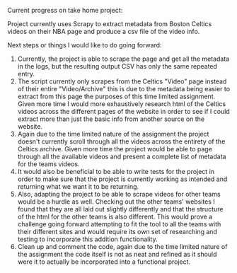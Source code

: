 Current progress on take home project:


Project currently uses Scrapy to extract metadata from Boston Celtics videos on their NBA page
and produce a csv file of the video info.


Next steps or things I would like to do going forward:

1. Currently, the project is able to scrape the page and get all the metadata in the logs, but the
resulting output CSV has only the same repeated entry.
2. The script currently only scrapes from the Celtics "Video" page instead of their entire "Video/Archive"
this is due to the metadata being easier to extract from this page the purposes of this time limited
assignment. Given more time I would more exhaustively research html of the Celtics videos across the
different pages of the website in order to see if I could extract more than just the basic info from
another source on the website.
3. Again due to the time limited nature of the assignment the project doesn't currently scroll through all
the videos across the entirety of the Celtics archive. Given more time the project would be able to page
through all the available videos and present a complete list of metadata for the teams videos.
4. It would also be beneficial to be able to write tests for the project in order to make sure that
the project is currently working as intended and returning what we want it to be returning.
5. Also, adapting the project to be able to scrape videos for other teams would be a hurdle as well.
Checking out the other teams' websites I found that they are all laid out slightly differently and
that the structure of the html for the other teams is also different. This would prove a challenge going
forward attempting to fit the tool to all the teams with their different sites and would require its own
set of researching and testing to incorporate this addition functionality.
6. Clean up and comment the code, again due to the time limited nature of the assignment the code itself is not as
neat and refined as it should were it to actually be incorporated into a functional project.